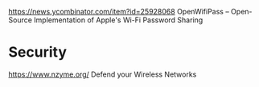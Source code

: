 https://news.ycombinator.com/item?id=25928068 OpenWifiPass – Open-Source Implementation of Apple's Wi-Fi Password Sharing

# Security
https://www.nzyme.org/ Defend your Wireless Networks